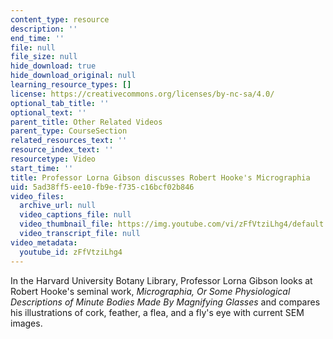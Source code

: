 ```yaml
---
content_type: resource
description: ''
end_time: ''
file: null
file_size: null
hide_download: true
hide_download_original: null
learning_resource_types: []
license: https://creativecommons.org/licenses/by-nc-sa/4.0/
optional_tab_title: ''
optional_text: ''
parent_title: Other Related Videos
parent_type: CourseSection
related_resources_text: ''
resource_index_text: ''
resourcetype: Video
start_time: ''
title: Professor Lorna Gibson discusses Robert Hooke's Micrographia
uid: 5ad38ff5-ee10-fb9e-f735-c16bcf02b846
video_files:
  archive_url: null
  video_captions_file: null
  video_thumbnail_file: https://img.youtube.com/vi/zFfVtziLhg4/default.jpg
  video_transcript_file: null
video_metadata:
  youtube_id: zFfVtziLhg4
---
```


In the Harvard University Botany Library, Professor Lorna Gibson looks at Robert Hooke's seminal work, _Micrographia, Or Some Physiological Descriptions of Minute Bodies Made By Magnifying Glasses_ and compares his illustrations of cork, feather, a flea, and a fly's eye with current SEM images.

